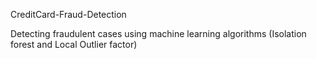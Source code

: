 CreditCard-Fraud-Detection

Detecting fraudulent cases using machine learning algorithms (Isolation forest and Local Outlier factor)
